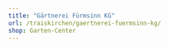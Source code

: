 ```yaml
---
title: "Gärtnerei Fürmsinn KG"
url: /traiskirchen/gaertnerei-fuermsinn-kg/
shop: Garten-Center
---
```

